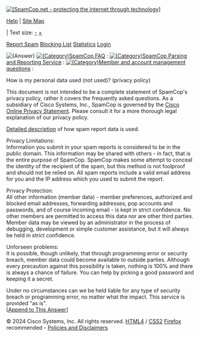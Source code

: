 [![[SpamCop.net - protecting the internet through technology]](/images/05logo.png)](https://www.spamcop.net/) [](mailto:bait-9fdf9a54-675711b3@good.julianhaight.com)

[Help](https://www.spamcop.net/help.shtml) | [Site Map](https://www.spamcop.net/sitemap.shtml)

| Text size: [\-](javascript:fontMinus();) [+](javascript:fontPlus();)

     

[Report Spam](https://www.spamcop.net/anonsignup.shtml) [Blocking List](https://www.spamcop.net/bl.shtml) [Statistics](https://www.spamcop.net/spamstats.shtml) [Login](https://www.spamcop.net/mcgi?action=loginform;returnurl=%2Ffom-serve%2Fcache%2F168.html)

![(Answer)](../bags/ans.gif) [![(Category) ](../bags/cat-small.gif)SpamCop FAQ](https://www.spamcop.net/fom-serve/cache/1.html) : [![(Category) ](../bags/cat-small.gif)SpamCop Parsing and Reporting Service](https://www.spamcop.net/fom-serve/cache/285.html) : [![(Category) ](../bags/cat-small.gif)Member and account management questions](https://www.spamcop.net/fom-serve/cache/128.html) :  

How is my personal data used (not used)? (privacy policy)

This document is not intended to be a complete statement of SpamCop's privacy policy, rather it covers the frequently asked questions. As a subsidiary of Cisco Systems, Inc., SpamCop is governed by the [Cisco Online Privacy Statement](http://www.cisco.com/web/siteassets/legal/privacy.html). Please consult it for a more thorough legal explanation of our privacy policy.

[Detailed description](https://www.spamcop.net/fom-serve/cache/145.html) of how spam report data is used.

Privacy Limitations:  
Information you submit in your spam reports is considered to be in the public domain. This information may be shared with others - in fact, that is the entire purpose of SpamCop. SpamCop makes some attempt to conceal the identity of the recipient of the spam, but this method is not foolproof and should not be relied on. All spam reports include a valid email address for you and the IP address which you used to submit the report.

Privacy Protection:  
All other information (member data) - member preferences, authorized and blocked email addresses, forwarding addresses, pop accounts and passwords, and of course incoming email - is kept in strict confidence. No other members are permitted to access this data nor are other third parties. Member data may be viewed by an administrator in the process of debugging, development or simple customer assistance, but it will always be held in strict confidence.

Unforseen problems:  
It is possible, though unlikely, that through programming error or security breach, member data could become available to outside parties. Although every precaution against this possibility is taken, nothing is 100% and there is always a chance of failure. You can help by picking a good password and keeping it a secret.

Under no circumstances can we be held liable for any type of security breach or programming error, no matter what the impact. This service is provided "as is".  
\[[Append to This Answer](http://cms.spamcop.net/fom?_insertpart=1&checkSequenceNumber=12&cmd=editPart&file=168&partnum=9999afterLast)\]

© 2024 Cisco Systems, Inc. All rights reserved. [HTML4](https://validator.w3.org/check?uri=referer) / [CSS2](https://jigsaw.w3.org/css-validator/check/referer) [Firefox](https://www.mozilla.org/firefox) recommended - [Policies and Disclaimers](https://www.spamcop.net/fom-serve/cache/400.html)